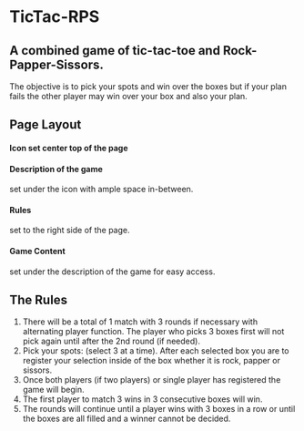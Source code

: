 # TicTac-RPS

## A combined game of tic-tac-toe and Rock-Papper-Sissors.
The objective is to pick your spots and win over the boxes but if your plan fails the other player may win over your box and also your plan.

## Page Layout
#### Icon set center top of the page
#### Description of the game
set under the icon with ample space in-between.
#### Rules
set to the right side of the page.
#### Game Content
set under the description of the game for easy access.

## The Rules
1. There will be a total of 1 match with 3 rounds if necessary with alternating player function. The player who picks 3 boxes first will not pick again until after the 2nd round (if needed).
2. Pick your spots: (select 3 at a time). After each selected box you are to register your selection inside of the box whether it is rock, papper or sissors.
3. Once both players (if two players) or single player has registered the game will begin.
4. The first player to match 3 wins in 3 consecutive boxes will win.
5. The rounds will continue until a player wins with 3 boxes in a row or until the boxes are all filled and a winner cannot be decided.
 
